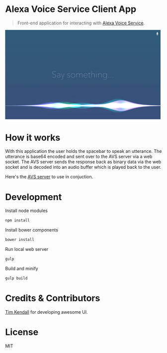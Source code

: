 # Alexa Voice Service Client App

> Front-end application for interacting with [Alexa Voice Service](https://developer.amazon.com/appsandservices/solutions/alexa/alexa-voice-service).

<img src="./src/screenshot.png" width="500">

# How it works

With this application the user holds the spacebar to speak an utterance. The utterance is base64 encoded and sent over to the AVS server via a web socket. The AVS server sends the response back as binary data via the web socket and is decoded into an audio buffer which is played back to the user.

Here's the [AVS server](https://github.com/miguelmota/AVS-server) to use in conjuction.

# Development

Install node modules

```bash
npm install
```

Install bower components

```bash
bower install
```

Run local web server

```bash
gulp
```

Build and minify

```bash
gulp build
```

# Credits & Contributors

[Tim Kendall](https://github.com/timkendall/) for developing awesome UI.

# License

MIT
